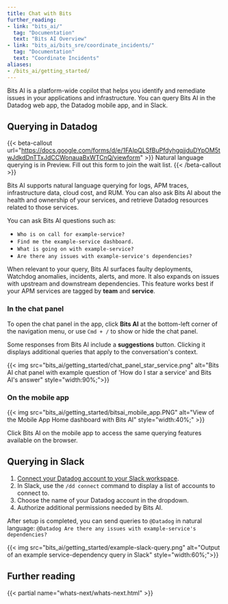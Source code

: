 ```yaml
---
title: Chat with Bits
further_reading:
- link: "bits_ai/"
  tag: "Documentation"
  text: "Bits AI Overview"
- link: "bits_ai/bits_sre/coordinate_incidents/"
  tag: "Documentation"
  text: "Coordinate Incidents"
aliases:
- /bits_ai/getting_started/
---
```


Bits AI is a platform-wide copilot that helps you identify and remediate issues in your applications and infrastructure. You can query Bits AI in the Datadog web app, the Datadog mobile app, and in Slack.

## Querying in Datadog

{{< beta-callout url="https://docs.google.com/forms/d/e/1FAIpQLSfBuPfdyhgqjjduDYpOM5twJdkdDnTTxJdCCWonauaBxWTCnQ/viewform" >}}
Natural language querying is in Preview. Fill out this form to join the wait list.
{{< /beta-callout >}} 

Bits AI supports natural language querying for logs, APM traces, infrastructure data, cloud cost, and RUM. You can also ask Bits AI about the health and ownership of your services, and retrieve Datadog resources related to those services.

You can ask Bits AI questions such as:
- `Who is on call for example-service?`
- `Find me the example-service dashboard.`
- `What is going on with example-service?`
- `Are there any issues with example-service's dependencies?`

When relevant to your query, Bits AI surfaces faulty deployments, Watchdog anomalies, incidents, alerts, and more. It also expands on issues with upstream and downstream dependencies. This feature works best if your APM services are tagged by **team** and **service**.

### In the chat panel

To open the chat panel in the app, click **Bits AI** at the bottom-left corner of the navigation menu, or use `Cmd + /` to show or hide the chat panel.

Some responses from Bits AI include a **suggestions** button. Clicking it displays additional queries that apply to the conversation's context.

{{< img src="bits_ai/getting_started/chat_panel_star_service.png" alt="Bits AI chat panel with example question of 'How do I star a service' and Bits AI's answer" style="width:90%;">}}

### On the mobile app

{{< img src="bits_ai/getting_started/bitsai_mobile_app.PNG" alt="View of the Mobile App Home dashboard with Bits AI" style="width:40%;" >}}

Click Bits AI on the mobile app to access the same querying features available on the browser.

## Querying in Slack

1. [Connect your Datadog account to your Slack workspace][1].
1. In Slack, use the `/dd connect` command to display a list of accounts to connect to.
1. Choose the name of your Datadog account in the dropdown.
1. Authorize additional permissions needed by Bits AI.

After setup is completed, you can send queries to `@Datadog` in natural language: `@Datadog Are there any issues with example-service's dependencies?`

{{< img src="bits_ai/getting_started/example-slack-query.png" alt="Output of an example service-dependency query in Slack" style="width:60%;">}}

## Further reading

{{< partial name="whats-next/whats-next.html" >}}

[1]: /integrations/slack/?tab=applicationforslack
